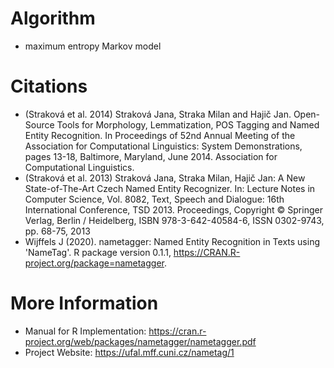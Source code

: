 # Algorithm

- maximum entropy Markov model

# Citations

- (Straková et al. 2014) Straková Jana, Straka Milan and Hajič Jan. Open-Source Tools for Morphology, Lemmatization, POS Tagging and Named Entity Recognition. In Proceedings of 52nd Annual Meeting of the Association for Computational Linguistics: System Demonstrations, pages 13-18, Baltimore, Maryland, June 2014. Association for Computational Linguistics.
- (Straková et al. 2013) Straková Jana, Straka Milan, Hajič Jan: A New State-of-The-Art Czech Named Entity Recognizer. In: Lecture Notes in Computer Science, Vol. 8082, Text, Speech and Dialogue: 16th International Conference, TSD 2013. Proceedings, Copyright © Springer Verlag, Berlin / Heidelberg, ISBN 978-3-642-40584-6, ISSN 0302-9743, pp. 68-75, 2013
- Wijffels J (2020). nametagger: Named Entity Recognition in Texts using 'NameTag'. R package version 0.1.1,
  <https://CRAN.R-project.org/package=nametagger>.


# More Information

- Manual for R Implementation: https://cran.r-project.org/web/packages/nametagger/nametagger.pdf
- Project Website: https://ufal.mff.cuni.cz/nametag/1

